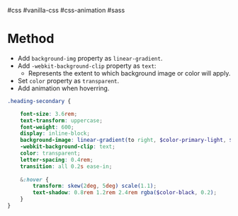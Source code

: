 #css #vanilla-css #css-animation #sass 

# Method
- Add `background-img` property as `linear-gradient`.
- Add `-webkit-background-clip` property as `text`:
	- Represents the extent to which background image or color will apply.
- Set `color` property as `transparent`.
- Add animation when hoverring.
```SCSS
.heading-secondary {

	font-size: 3.6rem;
	text-transform: uppercase;
	font-weight: 600;
	display: inline-block;
	background-image: linear-gradient(to right, $color-primary-light, $color-primary-dark);
	-webkit-background-clip: text;
	color: transparent;
	letter-spacing: 0.4rem;
	transition: all 0.2s ease-in;
	
	&:hover {
		transform: skew(2deg, 5deg) scale(1.1);
		text-shadow: 0.8rem 1.2rem 2.4rem rgba($color-black, 0.2);
	}
}
```